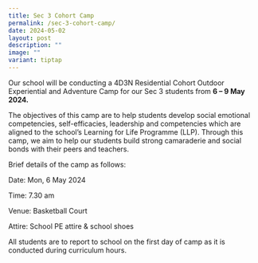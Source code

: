 ```yaml
---
title: Sec 3 Cohort Camp
permalink: /sec-3-cohort-camp/
date: 2024-05-02
layout: post
description: ""
image: ""
variant: tiptap
---
```

<p>Our school will be conducting a 4D3N Residential Cohort Outdoor Experiential
and Adventure Camp for our Sec 3 students from <strong>6 – 9 May 2024.</strong>
</p>
<p>The objectives of this camp are to help students develop social emotional
competencies, self-efficacies, leadership and competencies which are aligned
to the school’s Learning for Life Programme (LLP). Through this camp, we
aim to help our students build strong camaraderie and social bonds with
their peers and teachers.</p>
<p>Brief details of the camp as follows:</p>
<p>Date: Mon, 6 May 2024</p>
<p>Time: 7.30 am</p>
<p>Venue: Basketball Court</p>
<p>Attire: School PE attire &amp; school shoes</p>
<p>All students are to report to school on the first day of camp as it is
conducted during curriculum hours.</p>